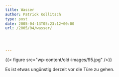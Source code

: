```yaml
---
title: Wasser
author: Patrick Kollitsch
type: post
date: 2005-04-13T05:23:12+00:00
url: /2005/04/wasser/




---
```

{{< figure src="wp-content/old-images/95.jpg" />}}

Es ist etwas ungünstig derzeit vor die Türe zu gehen.
